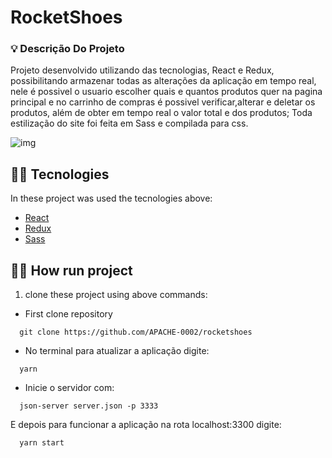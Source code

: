 # RocketShoes
### 💡 Descrição Do Projeto
Projeto desenvolvido utilizando das tecnologias, React e Redux, possibilitando armazenar todas as alterações da aplicação em tempo real, nele é possivel
o usuario escolher quais e quantos produtos quer na pagina principal e no carrinho de compras é possivel verificar,alterar e deletar os produtos,
além de obter em tempo real o valor total e dos produtos; Toda estilização do site foi feita em Sass e compilada para css.


![img](https://user-images.githubusercontent.com/48190578/108611043-49d87a80-73b9-11eb-9da7-a21f96125843.png)

## 👨‍💻 Tecnologies

  In these project was used the tecnologies above:

  - [React](https://reactjs.org/) 
  - [Redux](https://redux.js.org)
  - [Sass](https://sass-lang.com)  


## 🏃‍♀️ How run project

  1. clone these project using above commands:
  
   - First clone repository

  ```
    git clone https://github.com/APACHE-0002/rocketshoes
  ```

   - No terminal para atualizar a aplicação digite:
   
  ```
    yarn
  ``` 
   
   
   - Inicie o servidor com:
  
  ```
    json-server server.json -p 3333
  ```
     
   
   E depois para funcionar a aplicação na rota localhost:3300 digite:
  
  ```
    yarn start
  ```
      

  
